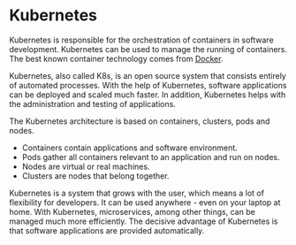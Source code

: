# Kubernetes

Kubernetes is responsible for the orchestration of containers in software development. Kubernetes can be used to manage the running of containers. The best known container technology comes from [Docker](./docker.md). 

Kubernetes, also called K8s, is an open source system that consists entirely of automated processes. With the help of Kubernetes, software applications can be deployed and scaled much faster. In addition, Kubernetes helps with the administration and testing of applications.

The Kubernetes architecture is based on containers, clusters, pods and nodes. 

 - Containers contain applications and software environment.  
 - Pods gather all containers relevant to an application and run on nodes.
 - Nodes are virtual or real machines. 
 - Clusters are nodes that belong together.

Kubernetes is a system that grows with the user, which means a lot of flexibility for developers. It can be used anywhere - even on your laptop at home. With Kubernetes, microservices, among other things, can be managed much more efficiently. The decisive advantage of Kubernetes is that software applications are provided automatically. 
